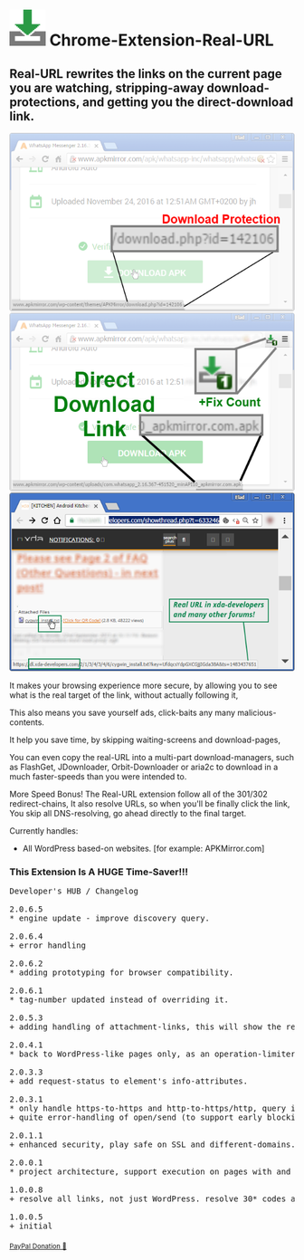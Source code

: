 <h1> <img src="resources/icon.png" height="64" width="64"/> Chrome-Extension-Real-URL</h1>

<h2>Real-URL rewrites the links on the current page you are watching,
stripping-away download-protections, and getting you the direct-download link.</h2>

<img src="resources/screenshot_1.png"/>
<img src="resources/screenshot_2.png"/>
<img src="resources/screenshot_3.png"/>

It makes your browsing experience more secure, by allowing you to see
what is the real target of the link, without actually following it,

This also means you save yourself ads, click-baits any many malicious-contents.

It help you save time, by skipping waiting-screens and download-pages,

You can even copy the real-URL into a multi-part download-managers,
such as FlashGet, JDownloader, Orbit-Downloader or aria2c to download in a much faster-speeds than you were intended to.

More Speed Bonus!
The Real-URL extension follow all of the 301/302 redirect-chains,
It also resolve URLs, so when you'll be finally click the link,
You skip all DNS-resolving, go ahead directly to the final target.

Currently handles:
- All WordPress based-on websites. [for example: APKMirror.com]

<h3>This Extension Is A HUGE Time-Saver!!!</h3>

<pre>
Developer's HUB / Changelog

2.0.6.5
* engine update - improve discovery query.

2.0.6.4
+ error handling

2.0.6.2
* adding prototyping for browser compatibility.

2.0.6.1
* tag-number updated instead of overriding it.

2.0.5.3
+ adding handling of attachment-links, this will show the real-links in many(!) bb-forums (such as xda-developers forums).

2.0.4.1
* back to WordPress-like pages only, as an operation-limiter.

2.0.3.3
+ add request-status to element's info-attributes.

2.0.3.1
* only handle https-to-https and http-to-https/http, query it in early-stage in the code, which is a more efficient way then later-filtering.
+ quite error-handling of open/send (to support early blocking in AdBlock/uBlock extensions sending 40* to hard-block nasty urls ;] )

2.0.1.1
+ enhanced security, play safe on SSL and different-domains.

2.0.0.1
* project architecture, support execution on pages with and without JavaScript support, no code-duplication using the scope of the chrome-extension.

1.0.0.8
+ resolve all links, not just WordPress. resolve 30* codes and update the REAL url directly into the page.

1.0.0.5
+ initial
</pre>

<sub><a target="_blank" href="https://www.paypal.com/cgi-bin/webscr?cmd=_donations&amp;business=7994YX29444PA&amp;lc=US&amp;item_name=Elad%20Karako&amp;item_number=stackoverflow%2dcoffee%2dicon&amp;amount=0%2e50&amp;currency_code=USD&amp;bn=PP%2dDonationsBF%3abtn_donateCC_LG%2egif%3aNonHosted" rel="nofollow">PayPal Donation 🙏︎</a></sub>
